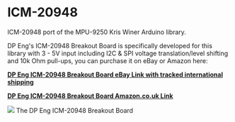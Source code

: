 # ICM-20948
ICM-20948 port of the MPU-9250 Kris Winer Arduino library.

DP Eng's ICM-20948 Breakout Board is specifically developed for this library with 3 - 5V input including I2C & SPI voltage translation/level shifting and 10k Ohm pull-ups, you can purchase it on eBay or Amazon here:

<b><a href="https://www.ebay.co.uk/itm/323724746939">DP Eng ICM-20948 Breakout Board eBay Link with tracked international shipping</a></b>

<b><a href="https://www.amazon.co.uk/DP-Eng-ICM-20948-Breakout-obsolete/dp/B07PDTKK3Y">DP Eng ICM-20948 Breakout Board Amazon.co.uk Link</a></b>

<img src="https://i.ebayimg.com/images/g/rYYAAOSwbURckVpf/s-l1600.jpg" />
The DP Eng ICM-20948 Breakout Board
